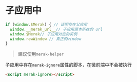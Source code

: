 

# 子应用中
```ts
if (window.$Merak) { // 证明存在父应用
  window.__merak_url__// 子应用原本所在的 url
  window.$Merak// 子应用对应的实例
  window.rawWindow // 真正的window
}
```
> 建议使用`merak-helper`

子应用中存在`merak-ignore`属性的脚本，在微前端中不会被执行

```html
<script merak-ignore></script>
```